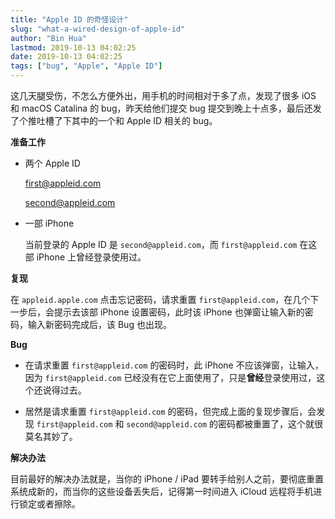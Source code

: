 ```yaml
---
title: "Apple ID 的奇怪设计"
slug: "what-a-wired-design-of-apple-id"
author: "Bin Hua"
lastmod: 2019-10-13 04:02:25
date: 2019-10-13 04:02:25
tags: ["bug", "Apple", "Apple ID"]
---
```


这几天腿受伤，不怎么方便外出，用手机的时间相对于多了点，发现了很多 iOS 和 macOS Catalina 的 bug，昨天给他们提交 bug 提交到晚上十点多，最后还发了个推吐槽了下其中的一个和 Apple ID 相关的 bug。

**准备工作**

- 两个 Apple ID

    first@appleid.com
    
    second@appleid.com
    
- 一部 iPhone

    当前登录的 Apple ID 是 `second@appleid.com`，而 `first@appleid.com` 在这部 iPhone 上曾经登录使用过。

**复现**

在 `appleid.apple.com` 点击忘记密码，请求重置 `first@appleid.com`，在几个下一步后，会提示去该部 iPhone 设置密码，此时该 iPhone 也弹窗让输入新的密码，输入新密码完成后，该 Bug 也出现。

**Bug**

- 在请求重置 `first@appleid.com` 的密码时，此 iPhone 不应该弹窗，让输入，因为 `first@appleid.com` 已经没有在它上面使用了，只是**曾经**登录使用过，这个还说得过去。

- 居然是请求重置 `first@appleid.com` 的密码，但完成上面的复现步骤后，会发现 `first@appleid.com` 和 `second@appleid.com` 的密码都被重置了，这个就很莫名其妙了。

**解决办法**

目前最好的解决办法就是，当你的 iPhone / iPad 要转手给别人之前，要彻底重置系统成新的，而当你的这些设备丢失后，记得第一时间进入 iCloud 远程将手机进行锁定或者擦除。
